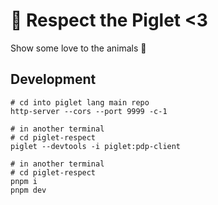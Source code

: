 # 🐷 Respect the Piglet <3

Show some love to the animals 💜

## Development

```
# cd into piglet lang main repo
http-server --cors --port 9999 -c-1

# in another terminal
# cd piglet-respect
piglet --devtools -i piglet:pdp-client

# in another terminal
# cd piglet-respect
pnpm i
pnpm dev
```
